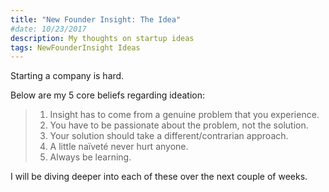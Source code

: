 ```yaml
---
title: "New Founder Insight: The Idea"
#date: 10/23/2017
description: My thoughts on startup ideas
tags: NewFounderInsight Ideas
---
```


Starting a company is hard.

Below are my 5 core beliefs regarding ideation:

> 1. Insight has to come from a genuine problem that you experience.
> 2. You have to be passionate about the problem, not the solution.
> 3. Your solution should take a different/contrarian approach.
> 4. A little naïveté never hurt anyone.
> 5. Always be learning.

I will be diving deeper into each of these over the next couple of weeks.
